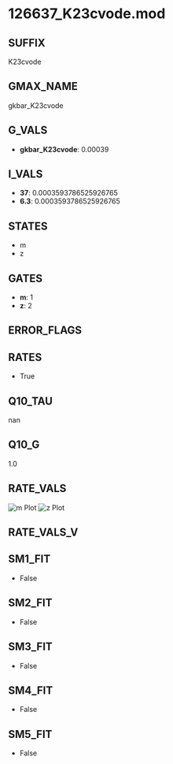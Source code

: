 # 126637_K23cvode.mod

## SUFFIX

K23cvode

## GMAX_NAME

gkbar_K23cvode

## G_VALS

- **gkbar_K23cvode**: 0.00039

## I_VALS

- **37**: 0.0003593786525926765
- **6.3**: 0.0003593786525926765

## STATES

- m
- z

## GATES

- **m**: 1
- **z**: 2

## ERROR_FLAGS


## RATES

- True

## Q10_TAU

nan

## Q10_G

1.0

## RATE_VALS

![m Plot](/Users/pbozelos/Dropbox/icg-Chai-Panos/supermodels/output_markdown_files/KCa/126637_K23cvode.mod/images/m.png)
![z Plot](/Users/pbozelos/Dropbox/icg-Chai-Panos/supermodels/output_markdown_files/KCa/126637_K23cvode.mod/images/z.png)

## RATE_VALS_V

## SM1_FIT

- False

## SM2_FIT

- False

## SM3_FIT

- False

## SM4_FIT

- False

## SM5_FIT

- False

